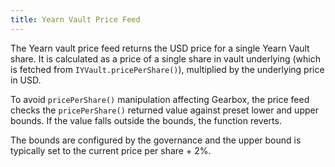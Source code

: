 ```yaml
---
title: Yearn Vault Price Feed
---
```


The Yearn vault price feed returns the USD price for a single Yearn Vault share. It is calculated as a price of a single share in vault underlying (which is fetched from `IYVault.pricePerShare()`), multiplied by the underlying price in USD.

To avoid `pricePerShare()` manipulation affecting Gearbox, the price feed checks the `pricePerShare()` returned value against preset lower and upper bounds. If the value falls outside the bounds, the function reverts.

The bounds are configured by the governance and the upper bound is typically set to the current price per share + 2%.

